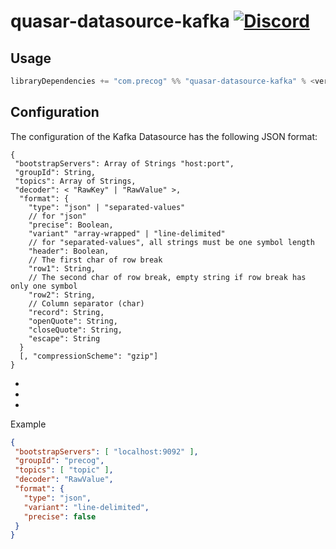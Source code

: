 # quasar-datasource-kafka [![Discord](https://img.shields.io/discord/373302030460125185.svg?logo=discord)](https://discord.gg/pSSqJrr)

## Usage

```sbt
libraryDependencies += "com.precog" %% "quasar-datasource-kafka" % <version>
```

## Configuration

The configuration of the Kafka Datasource has the following JSON format:

```
{
 "bootstrapServers": Array of Strings "host:port",
 "groupId": String,
 "topics": Array of Strings,
 "decoder": < "RawKey" | "RawValue" >,
  "format": {
    "type": "json" | "separated-values"
    // for "json"
    "precise": Boolean,
    "variant" "array-wrapped" | "line-delimited"
    // for "separated-values", all strings must be one symbol length
    "header": Boolean,
    // The first char of row break
    "row1": String,
    // The second char of row break, empty string if row break has only one symbol
    "row2": String,
    // Column separator (char)
    "record": String,
    "openQuote": String,
    "closeQuote": String,
    "escape": String
  }
  [, "compressionScheme": "gzip"]
}

```

*
*
*

Example

```json
{
 "bootstrapServers": [ "localhost:9092" ],
 "groupId": "precog",
 "topics": [ "topic" ],
 "decoder": "RawValue",
 "format": {
   "type": "json",
   "variant": "line-delimited",
   "precise": false
 }
}
```

